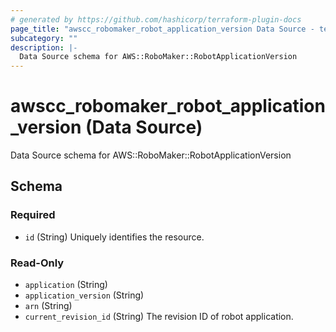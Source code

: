 ```yaml
---
# generated by https://github.com/hashicorp/terraform-plugin-docs
page_title: "awscc_robomaker_robot_application_version Data Source - terraform-provider-awscc"
subcategory: ""
description: |-
  Data Source schema for AWS::RoboMaker::RobotApplicationVersion
---
```


# awscc_robomaker_robot_application_version (Data Source)

Data Source schema for AWS::RoboMaker::RobotApplicationVersion



<!-- schema generated by tfplugindocs -->
## Schema

### Required

- `id` (String) Uniquely identifies the resource.

### Read-Only

- `application` (String)
- `application_version` (String)
- `arn` (String)
- `current_revision_id` (String) The revision ID of robot application.



